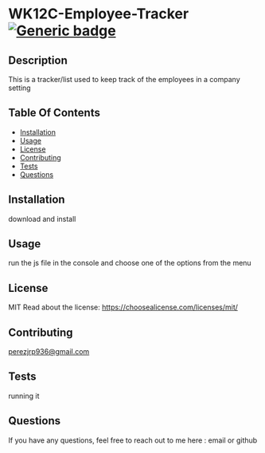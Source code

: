 
  # WK12C-Employee-Tracker [![Generic badge](https://img.shields.io/badge/License-MIT-blue.svg)](https://choosealicense.com/licenses/mit/)

  ## Description
  This is a tracker/list used to keep track of the employees in a company setting

  ## Table Of Contents
  * [Installation](#installation)
  * [Usage](#usage)
  * [License](#license)
  * [Contributing](#contributing)
  * [Tests](#tests)
  * [Questions](#questions)
  

  ## Installation
  download and install

  ## Usage
  run the js file in the console and choose one of the options from the menu

  ## License
  MIT
  Read about the license: https://choosealicense.com/licenses/mit/

  ## Contributing
  perezjrp936@gmail.com

  ## Tests
  running it

  ## Questions
  If you have any questions, feel free to reach out to me here :
  email or github
  
